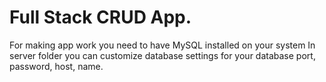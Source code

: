 # Full Stack CRUD App.
For making app work you need to have MySQL installed on your system
In server folder you can customize database settings for your database port, password, host, name.
